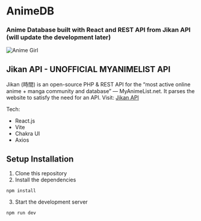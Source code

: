 # AnimeDB
### Anime Database built with React and REST API from Jikan API (will update the development later)

![Anime Girl](https://www.pngmart.com/files/13/Anime-PNG-Picture.png)

## Jikan API - UNOFFICIAL MYANIMELIST API
Jikan (時間) is an open-source PHP & REST API for the “most active online anime + manga community and database” — MyAnimeList.net. It parses the website to satisfy the need for an API.
Visit: [Jikan API](https://jikan.moe)

Tech:
- React.js
- Vite
- Chakra UI
- Axios

## Setup Installation
1. Clone this repository
2. Install the dependencies
```
npm install
```
3. Start the development server
```
npm run dev
```
